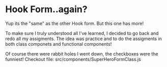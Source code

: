 # Hook Form..again?

Yup its the "same" as the other Hook form. But this one has more! 

To make sure I truly understood all I've learned, I decided to go back and redo all my assigments. The idea was practice and to do the assigments in both class componets and functional components! 

Of course there were rabbit holes I went down, the checkboxes were the funniest! Checkout file: src/components/SuperHeroFormClass.js
